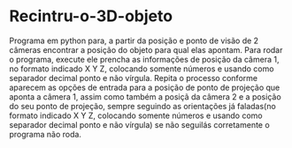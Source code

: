 # Recintru-o-3D-objeto
Programa em python para, a partir da posição e ponto de visão de 2 câmeras encontrar a posição do objeto para qual elas apontam.
Para rodar o programa, execute ele prencha as informações de posição da câmera 1, no formato indicado X Y Z, colocando somente números e usando como separador decimal ponto e não vírgula. Repita o processo conforme aparecem as opções de entrada para a posição de ponto de projeção que aponta a câmera 1, assim como também a posiçã da câmera 2 e a posição do seu ponto de projeção, sempre seguindo as orientações já faladas(no formato indicado X Y Z, colocando somente números e usando como separador decimal ponto e não vírgula) se não seguilás corretamente o programa não roda.
